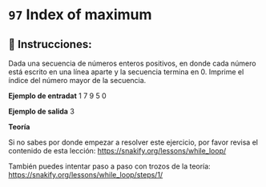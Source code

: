 # `97` Index of maximum

## 📝 Instrucciones:

Dada una secuencia de números enteros positivos, en donde cada número está escrito en una línea aparte y la secuencia termina en 0. Imprime el índice del número mayor de la secuencia.

**Ejemplo de entradat**
1
7
9
5
0

**Ejemplo de salida**
3

**Teoría**

Si no sabes por donde empezar a resolver este ejercicio, por favor revisa el contenido de esta lección:
https://snakify.org/lessons/while_loop/   

También puedes intentar paso a paso con trozos de la teoría:
https://snakify.org/lessons/while_loop/steps/1/